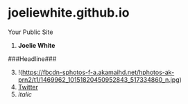 joeliewhite.github.io
=====================

Your Public Site

1. **Joelie White**

###Headline###


3. !(https://fbcdn-sphotos-f-a.akamaihd.net/hphotos-ak-prn2/t1/1469962_10151820450952843_517334860_n.jpg)
4. [Twitter](http://twitter.com)
5. *italic*

